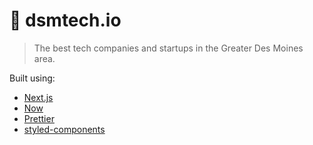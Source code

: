 # 🚀 dsmtech.io

> The best tech companies and startups in the Greater Des Moines area.

Built using:

- [Next.js](https://nextjs.org/)
- [Now](https://zeit.co/now)
- [Prettier](https://prettier.io/)
- [styled-components](https://www.styled-components.com/)
